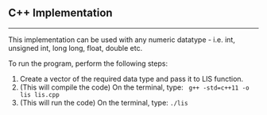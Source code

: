 ## C++ Implementation
 ---

This implementation can be used with any numeric datatype - i.e. int, unsigned int, long long, float, double etc.

To run the program, perform the following steps:
1. Create a vector of the required data type and pass it to LIS function.
2. (This will compile the code) On the terminal, type:
	` g++ -std=c++11 -o lis lis.cpp`
3. (This will run the code) On the terminal, type:
	` ./lis `